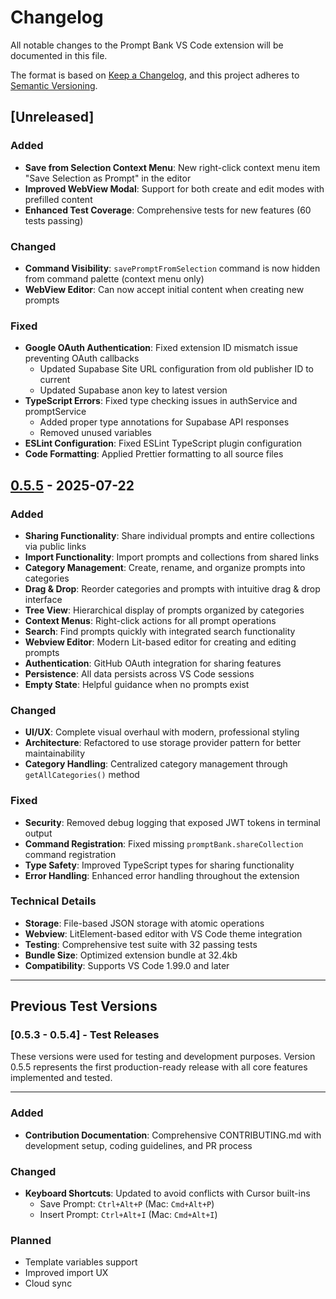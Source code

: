 # Changelog

All notable changes to the Prompt Bank VS Code extension will be documented in this file.

The format is based on [Keep a Changelog](https://keepachangelog.com/en/1.0.0/),
and this project adheres to [Semantic Versioning](https://semver.org/spec/v2.0.0.html).

## [Unreleased]

### Added
- **Save from Selection Context Menu**: New right-click context menu item "Save Selection as Prompt" in the editor
- **Improved WebView Modal**: Support for both create and edit modes with prefilled content
- **Enhanced Test Coverage**: Comprehensive tests for new features (60 tests passing)

### Changed
- **Command Visibility**: `savePromptFromSelection` command is now hidden from command palette (context menu only)
- **WebView Editor**: Can now accept initial content when creating new prompts

### Fixed
- **Google OAuth Authentication**: Fixed extension ID mismatch issue preventing OAuth callbacks
  - Updated Supabase Site URL configuration from old publisher ID to current
  - Updated Supabase anon key to latest version
- **TypeScript Errors**: Fixed type checking issues in authService and promptService
  - Added proper type annotations for Supabase API responses
  - Removed unused variables
- **ESLint Configuration**: Fixed ESLint TypeScript plugin configuration
- **Code Formatting**: Applied Prettier formatting to all source files

## [0.5.5] - 2025-07-22

### Added
- **Sharing Functionality**: Share individual prompts and entire collections via public links
- **Import Functionality**: Import prompts and collections from shared links
- **Category Management**: Create, rename, and organize prompts into categories
- **Drag & Drop**: Reorder categories and prompts with intuitive drag & drop interface
- **Tree View**: Hierarchical display of prompts organized by categories
- **Context Menus**: Right-click actions for all prompt operations
- **Search**: Find prompts quickly with integrated search functionality
- **Webview Editor**: Modern Lit-based editor for creating and editing prompts
- **Authentication**: GitHub OAuth integration for sharing features
- **Persistence**: All data persists across VS Code sessions
- **Empty State**: Helpful guidance when no prompts exist

### Changed
- **UI/UX**: Complete visual overhaul with modern, professional styling
- **Architecture**: Refactored to use storage provider pattern for better maintainability
- **Category Handling**: Centralized category management through `getAllCategories()` method

### Fixed
- **Security**: Removed debug logging that exposed JWT tokens in terminal output
- **Command Registration**: Fixed missing `promptBank.shareCollection` command registration
- **Type Safety**: Improved TypeScript types for sharing functionality
- **Error Handling**: Enhanced error handling throughout the extension

### Technical Details
- **Storage**: File-based JSON storage with atomic operations
- **Webview**: LitElement-based editor with VS Code theme integration
- **Testing**: Comprehensive test suite with 32 passing tests
- **Bundle Size**: Optimized extension bundle at 32.4kb
- **Compatibility**: Supports VS Code 1.99.0 and later

---

## Previous Test Versions

### [0.5.3 - 0.5.4] - Test Releases
These versions were used for testing and development purposes. Version 0.5.5 represents the first production-ready release with all core features implemented and tested.

---

### Added
- **Contribution Documentation**: Comprehensive CONTRIBUTING.md with development setup, coding guidelines, and PR process

### Changed
- **Keyboard Shortcuts**: Updated to avoid conflicts with Cursor built-ins
  - Save Prompt: `Ctrl+Alt+P` (Mac: `Cmd+Alt+P`)
  - Insert Prompt: `Ctrl+Alt+I` (Mac: `Cmd+Alt+I`)

### Planned
- Template variables support
- Improved import UX
- Cloud sync

[0.5.5]: https://github.com/ShaulAb/prompt-bank/releases/tag/v0.5.5 